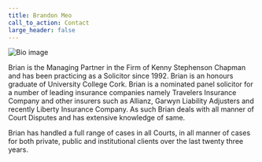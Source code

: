 ```yaml
---
title: Brandon Meo
call_to_action: Contact
large_header: false
---
```


![Bio image](https://unsplash.it/350/350?image=946)

Brian is the Managing Partner in the Firm of Kenny Stephenson Chapman and has been practicing as a Solicitor since 1992. Brian is an honours graduate of University College Cork. Brian is a nominated panel solicitor for a number of leading insurance companies namely Travelers Insurance Company and other insurers such as Allianz, Garwyn Liability Adjusters and recently Liberty Insurance Company. As such Brian deals with all manner of Court Disputes and has extensive knowledge of same.

Brian has handled a full range of cases in all Courts, in all manner of cases for both private, public and institutional clients over the last twenty three years.


